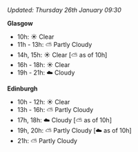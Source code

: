 *Updated: Thursday 26th January 09:30*

**Glasgow**

* 10h: :sunny: Clear
* 11h - 13h: :partly_sunny: Partly Cloudy
* 14h, 15h: :sunny: Clear [:partly_sunny: as of 10h]
* 16h - 18h: :sunny: Clear
* 19h - 21h: :cloud: Cloudy

**Edinburgh**

* 10h - 12h: :sunny: Clear
* 13h - 16h: :partly_sunny: Partly Cloudy
* 17h, 18h: :cloud: Cloudy [:partly_sunny: as of 10h]
* 19h, 20h: :partly_sunny: Partly Cloudy [:cloud: as of 10h]
* 21h: :partly_sunny: Partly Cloudy
